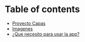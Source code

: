 # Table of contents

* [Proyecto Capas](README.md)
* [Imagenes](imagenes.md)
* [¿Que necesito para usar la app?](que-necesito-para-usar-la-app.md)

